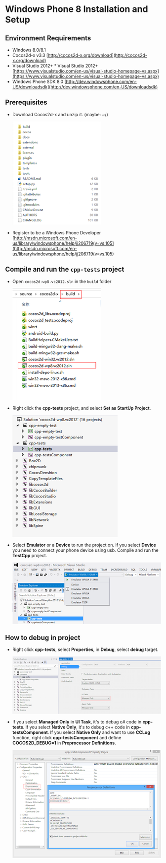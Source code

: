# Windows Phone 8 Installation and Setup

## Environment Requirements
* Windows 8.0/8.1
* Cocos2d-x v3.3 [http://cocos2d-x.org/download](http://cocos2d-x.org/download)
* Visual Studio 2012+ * Visual Studio 2012+ [https://www.visualstudio.com/en-us/visual-studio-homepage-vs.aspx](https://www.visualstudio.com/en-us/visual-studio-homepage-vs.aspx)
* Windows Phone SDK 8.0 [http://dev.windowsphone.com/en-US/downloadsdk](http://dev.windowsphone.com/en-US/downloadsdk)

## Prerequisites
* Download Cocos2d-x and unzip it. (maybe: ~/)

    ![](Windows-Phone-img/1.png "")

* Register to be a Windows Phone Developer [http://msdn.microsoft.com/en-us/library/windowsphone/help/jj206719(v=vs.105](http://msdn.microsoft.com/en-us/library/windowsphone/help/jj206719(v=vs.105)

## Compile and run the `cpp-tests` project
* Open `cocos2d-wp8.vc2012.sln` in the `build` folder

    ![](Windows-Phone-img/2.png "")

* Right click the __cpp-tests__ project, and select __Set as StartUp Project__.

    ![](Windows-Phone-img/3.png "")

* Select __Emulator__ or a __Device__ to run the project on. If you select __Device__
you need to connect your phone device using usb. Compile and run the __TestCpp__
project.

    ![](Windows-Phone-img/4.png "")

## How to debug in project
* Right click __cpp-tests__, select __Properties__, in __Debug__, select __debug__
target.

    ![](Windows-Phone-img/5.png "")

* If you select __Managed Only__ in __UI Task__, it's to debug c# code in __cpp-tests__.
If you select __Native Only__, it's to debug c++ code in __cpp-testsComponent__.
If you select __Native Only__ and want to use __CCLog__ function, right click
__cpp-testsComponent__ and define __COCOS2D_DEBUG=1__ in __Preprocessor Definitions__.

    ![](Windows-Phone-img/6.png "")
